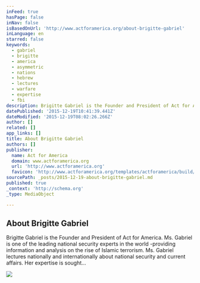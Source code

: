 ```yaml
---
inFeed: true
hasPage: false
inNav: false
isBasedOnUrl: 'http://www.actforamerica.org/about-brigitte-gabriel'
inLanguage: en
starred: false
keywords:
  - gabriel
  - brigitte
  - america
  - asymmetric
  - nations
  - hebrew
  - lectures
  - warfare
  - expertise
  - fbi
description: Brigitte Gabriel is the Founder and President of Act for America. Ms. Gabriel is one of the leading national security experts in the world -providing information and analysis on the rise of Islamic terrorism. Ms. Gabriel lectures nationally and internationally about national security and current affairs. Her expertise is sought...
datePublished: '2015-12-19T10:41:39.441Z'
dateModified: '2015-12-19T08:02:26.266Z'
author: []
related: []
app_links: []
title: About Brigitte Gabriel
authors: []
publisher:
  name: Act for America
  domain: www.actforamerica.org
  url: 'http://www.actforamerica.org'
  favicon: 'http://www.actforamerica.org/templates/actforamerica/build/img/favicon.png'
sourcePath: _posts/2015-12-19-about-brigitte-gabriel.md
published: true
_context: 'http://schema.org'
_type: MediaObject

---
```

<article style=""><h1>About Brigitte Gabriel</h1><p>Brigitte Gabriel is the Founder and President of Act for America. Ms. Gabriel is one of the leading national security experts in the world -providing information and analysis on the rise of Islamic terrorism. Ms. Gabriel lectures nationally and internationally about national security and current affairs. Her expertise is sought...</p><img src="https://s3-us-west-2.amazonaws.com/the-grid-img/p/22a243b02f62de0947891af8694ce12ad315b2ee.jpg" /></article>